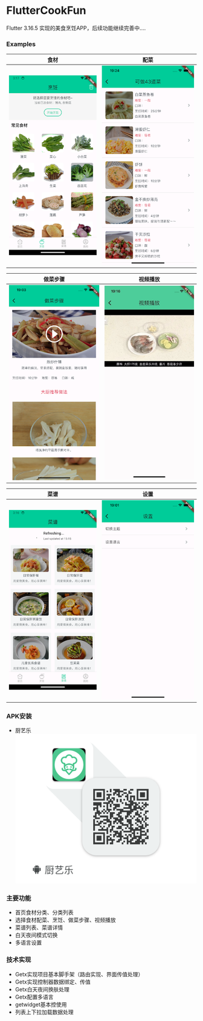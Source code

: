 # FlutterCookFun
Flutter 3.16.5 实现的美食烹饪APP，后续功能继续完善中....

 ### Examples
| 食材 | 配菜 |
| -- | -- |
|![image](https://github.com/developerjet/FlutterCookFun/blob/main/ScreenShot/iPhone_01.png)|![image](https://github.com/developerjet/FlutterCookFun/blob/main/ScreenShot/iPhone_03.png)|

| 做菜步骤 | 视频播放 |
| -- | -- |
|![image](https://github.com/developerjet/FlutterCookFun/blob/main/ScreenShot/iPhone_02.png)|![image](https://github.com/developerjet/FlutterCookFun/blob/main/ScreenShot/iPhone_06.jpg)|

| 菜谱 | 设置 |
| -- | -- |
|![image](https://github.com/developerjet/FlutterCookFun/blob/main/ScreenShot/iPhone_04.png)|![image](https://github.com/developerjet/FlutterCookFun/blob/main/ScreenShot/iPhone_05.png)|

### APK安装
- 厨艺乐
![image](https://github.com/developerjet/FlutterCookFun/blob/main/ScreenShot/Install_apk.jpg)


### 主要功能
- 首页食材分类、分类列表
- 选择食材配菜、烹饪、做菜步骤、视频播放
- 菜谱列表、菜谱详情
- 白天夜间模式切换
- 多语言设置

### 技术实现
- Getx实现项目基本脚手架（路由实现、界面传值处理）
- Getx实现控制器数据绑定、传值 
- Getx白天夜间换肤处理
- Getx配置多语言
- getwidget基本控使用
- 列表上下拉加载数据处理

